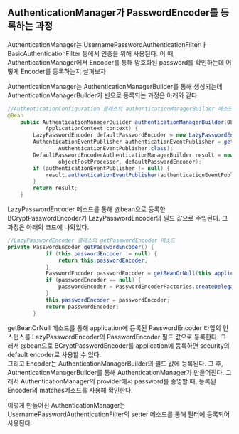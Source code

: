 AuthenticationManager가 PasswordEncoder를 등록하는 과정
------------------------
AuthenticationManager는 UsernamePasswordAuthenticationFilter나 BasicAuthenticationFilter 등에서 인증을 위해 사용된다. 
이 때, AuthenticationManager에서 Encoder를 통해 암호화된 password를 확인하는데 어떻게 Encoder를 등록하는지 살펴보자   

AuthenticationManager는 AuthenticationManagerBuilder를 통해 생성되는데 AuthenticationManagerBuilder가 빈으로 등록되는 과정은 아래와 같다.
```java
//AuthenticationConfiguration 클래스의 authenticationManagerBuilder 메소드
@Bean
	public AuthenticationManagerBuilder authenticationManagerBuilder(ObjectPostProcessor<Object> objectPostProcessor,
			ApplicationContext context) {
		LazyPasswordEncoder defaultPasswordEncoder = new LazyPasswordEncoder(context);
		AuthenticationEventPublisher authenticationEventPublisher = getBeanOrNull(context,
				AuthenticationEventPublisher.class);
		DefaultPasswordEncoderAuthenticationManagerBuilder result = new DefaultPasswordEncoderAuthenticationManagerBuilder(
				objectPostProcessor, defaultPasswordEncoder);
		if (authenticationEventPublisher != null) {
			result.authenticationEventPublisher(authenticationEventPublisher);
		}
		return result;
	}
```

LazyPasswordEncoder 메소드를 통해 @bean으로 등록한 BCryptPasswordEncoder가 LazyPasswordEncoder의 필드 값으로 주입된다. 그 과정은 아래의 코드에 나와있다.
```java
//LazyPasswordEncoder 클래스의 getPasswordEncoder 메소드
private PasswordEncoder getPasswordEncoder() {
			if (this.passwordEncoder != null) {
				return this.passwordEncoder;
			}
			PasswordEncoder passwordEncoder = getBeanOrNull(this.applicationContext, PasswordEncoder.class);
			if (passwordEncoder == null) {
				passwordEncoder = PasswordEncoderFactories.createDelegatingPasswordEncoder();
			}
			this.passwordEncoder = passwordEncoder;
			return passwordEncoder;
		}
```
getBeanOrNull 메소드를 통해 application에 등록된 PasswordEncoder 타입의 인스턴스를 LazyPasswordEncoder의 PasswordEncoder 필드 값으로 등록한다. 
그래서 @bean으로 BCryptPasswordEncoder를 application에 등록하면 security의 default encoder로 사용할 수 있다.  
그리고 Encoder는 AuthenticationManagerBuilder의 필드 값에 등록된다. 그 후, AuthenticationManagerBuilder를 통해 AuthenticationManager가 만들어진다.
그래서 AuthenticationManager의 provider에서 password를 증명할 때, 등록된 Encoder의 matches메소드를 사용해 확인한다.   

이렇게 만들어진 AuthenticationManager는 UsernamePasswordAuthenticationFilter의 setter 메소드를 통해 필터에 등록되어 사용된다.


